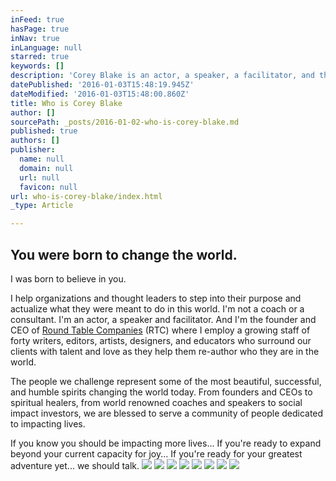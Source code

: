 ```yaml
---
inFeed: true
hasPage: true
inNav: true
inLanguage: null
starred: true
keywords: []
description: 'Corey Blake is an actor, a speaker, a facilitator, and the founder and CEO of Round Table Companies (RTC).'
datePublished: '2016-01-03T15:48:19.945Z'
dateModified: '2016-01-03T15:48:00.860Z'
title: Who is Corey Blake
author: []
sourcePath: _posts/2016-01-02-who-is-corey-blake.md
published: true
authors: []
publisher:
  name: null
  domain: null
  url: null
  favicon: null
url: who-is-corey-blake/index.html
_type: Article

---
```

## You were born to change the world. 

I was born to believe in you.

I help organizations and thought leaders to step into their purpose and actualize what they were meant to do in this world. I'm not a coach or a consultant. I'm an actor, a speaker and facilitator. And I'm the founder and CEO of [Round Table Companies][0] (RTC) where I employ a growing staff of forty writers, editors, artists, designers, and educators who surround our clients with talent and love as they help them re-author who they are in the world.

The people we challenge represent some of the most beautiful, successful, and humble spirits changing the world today. From founders and CEOs to spiritual healers, from world renowned coaches and speakers to social impact investors, we are blessed to serve a community of people dedicated to impacting lives.

If you know you should be impacting more lives... If you're ready to expand beyond your current capacity for joy... If you're ready for your greatest adventure yet... we should talk.
![](https://the-grid-user-content.s3-us-west-2.amazonaws.com/98fdd1e7-6050-4955-806d-d75830b2d411.jpg)
![](https://the-grid-user-content.s3-us-west-2.amazonaws.com/db1c555f-fea9-4ff4-83f9-d0d1d0f6da65.jpg)
![](https://the-grid-user-content.s3-us-west-2.amazonaws.com/9bdd8572-13f0-43d5-aa92-b924423e7796.jpg)
![](https://the-grid-user-content.s3-us-west-2.amazonaws.com/d278ebc3-b771-47a2-ab48-aba6d81bcd5a.png)
![](https://the-grid-user-content.s3-us-west-2.amazonaws.com/ac9e2d38-8ad6-4197-ba8a-7a8fa09dcf2c.png)
![](https://the-grid-user-content.s3-us-west-2.amazonaws.com/044b44f9-6ce4-4d81-ad3f-68f05e3517af.jpg)
![](https://the-grid-user-content.s3-us-west-2.amazonaws.com/3ecdcc78-3101-4bfb-bc6d-5209bcb5684f.jpg)
![](https://the-grid-user-content.s3-us-west-2.amazonaws.com/91549d8a-143d-4cf9-b770-328d3c684ce1.jpg)

[0]: http://www.roundtablecompanies.com/
